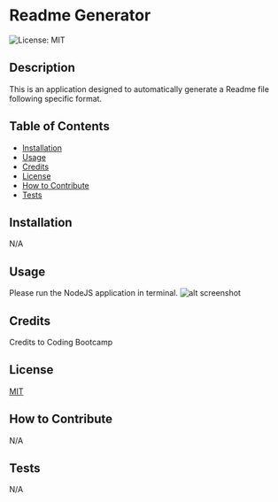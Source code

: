 # Readme Generator
  ![License: MIT](https://img.shields.io/badge/License-MIT-yellow.svg)

  ## Description

  This is an application designed to automatically generate a Readme file following specific format.

  ## Table of Contents

  - [Installation](#installation)
  - [Usage](#usage)
  - [Credits](#credits)
  - [License](#license)
  - [How to Contribute](#how%20to%20contribute)
  - [Tests](#tests)

  ## Installation

  N/A

  ## Usage

  Please run the NodeJS application in terminal.
  ![alt screenshot](./image.gif)

  ## Credits

  Credits to Coding Bootcamp

  ## License
  [MIT](https://opensource.org/licenses/MIT)

  ## How to Contribute

  N/A

  ## Tests

  N/A
